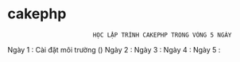 # cakephp
							HỌC LẬP TRÌNH CAKEPHP TRONG VÒNG 5 NGÀY
Ngày 1 : Cài đặt môi trường () 
Ngày 2 :
Ngày 3 :
Ngày 4 :
Ngày 5 :

